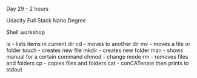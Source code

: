 Day 29 - 2 hours

Udacity Full Stack Nano Degree

Shell workshop

ls - lists items in current dir
cd - moves to another dir
mv - moves a file or folder
touch - creates new file
mkdir - creates new folder
man - shows manual for a certain command
chmod - change mode
rm - removes files and folders
cp - copies files and folders
cat - conCATenate then prints to stdout